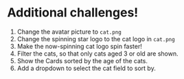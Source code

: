 # Additional challenges!

1. Change the avatar picture to `cat.png`
2. Change the spinning star logo to the cat logo in `cat.png`
3. Make the now-spinning cat logo spin faster!
4. Filter the cats, so that only cats aged 3 or old are shown.
5. Show the Cards sorted by the age of the cats.
6. Add a dropdown to select the cat field to sort by.